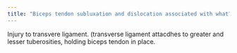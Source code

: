 ```yaml
---
title: "Biceps tendon subluxation and dislocation associated with what?"
---
```

Injury to transvere ligament. (transverse ligament attacdhes to greater and lesser tuberosities, holding biceps tendon in place.

